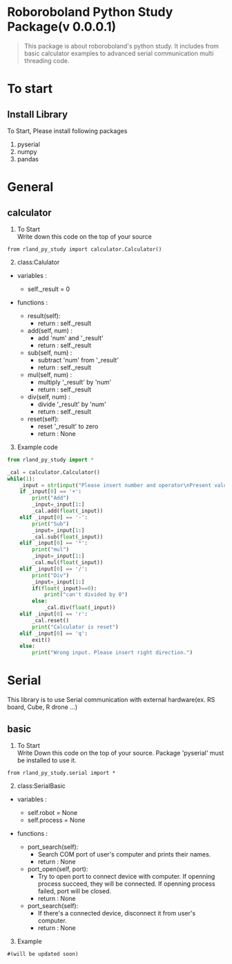 Roboroboland Python Study Package(v 0.0.0.1)
=================================
> This package is about roboroboland's python study. It includes from basic calculator examples to advanced serial communication multi threading code.

# To start

## Install Library
To Start, Please install following packages

1. pyserial 
2. numpy
3. pandas

# General

## calculator
1. To Start  
Write down this code on the top of your source    
```
from rland_py_study import calculator.Calculator()
``` 

2. class:Calulator  
- variables : 
    - self._result = 0

- functions :
    - result(self):
        - return : self._result
    - add(self, num) : 
        - add 'num' and '_result'  
        - return : self._result  
    - sub(self, num) : 
        - subtract 'num' from '_result'  
        - return : self._result  
    - mul(self, num) : 
        - multiply '_result' by 'num'    
        - return : self._result  
    - div(self, num) : 
        - divide '_result' by 'num'  
        - return : self._result  
    - reset(self):
        - reset '_result' to zero
        - return : None

3. Example code

```Python:calculator_ex.py
from rland_py_study import *

_cal = calculator.Calculator()
while(1):
    _input = str(input("Please insert number and operator\nPresent value : "+str(_cal.result())+"\n(ex. +10 or -10, quit:q, reset:r)\ninput : "))
    if _input[0] == '+':
        print("Add")
        _input=_input[1:]
        _cal.add(float(_input))
    elif _input[0] == '-':
        print("Sub")
        _input=_input[1:]
        _cal.sub(float(_input))
    elif _input[0] == '*':
        print("mul")
        _input=_input[1:]
        _cal.mul(float(_input))
    elif _input[0] == '/':
        print("Div")
        _input=_input[1:]
        if(float(_input)==0):
            print("can't divided by 0")
        else:
            _cal.div(float(_input))
    elif _input[0] == 'r':
        _cal.reset()
        print("Calculator is reset")
    elif _input[0] == 'q':
        exit()
    else:
        print("Wrong input. Please insert right direction.")
```

# Serial
This library is to use Serial communication with external hardware(ex. RS board, Cube, R drone ...)

## basic

1. To Start  
Write Down this code on the top of your source. Package 'pyserial' must be installed to use it.
```
from rland_py_study.serial import *
```
2. class:SerialBasic  
- variables : 
    - self.robot = None
    - self.process = None

- functions :
    - port_search(self):
        - Search COM port of user's computer and prints their names.
        - return : None
    - port_open(self, port):
        - Try to open port to connect device with computer. If openning process succeed, they will be connected. If openning process failed, port will be closed.
        - return : None
    - port_search(self):
        - If there's a connected device, disconnect it from user's computer.
        - return : None

3. Example
```
#(will be updated soon)
```